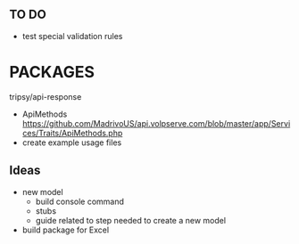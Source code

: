 ## TO DO
- test special validation rules

# PACKAGES

tripsy/api-response
  - ApiMethods https://github.com/MadrivoUS/api.volpserve.com/blob/master/app/Services/Traits/ApiMethods.php
  - create example usage files

## Ideas

- new model 
  - build console command 
  - stubs
  - guide related to step needed to create a new model
- build package for Excel
